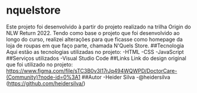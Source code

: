 # nquelstore 
Este projeto foi desenvolvido à partir do projeto realizado  na trilha Origin do NLW Return 2022. 
Tendo como base o projeto que foi desenvolvido ao longo do curso, realizei alterações para que ficasse como homepage da loja de roupas em que faço parte, chamada N'Quels Store.
##Tecnologia
Aqui estão as tecnologias utilizadas no projeto:
-HTML
-CSS
-JavaScript
##Serviços utilizados
-Visual Studio Code
##Links
Link do design original que foi utilizado no projeto: https://www.figma.com/file/sTC3B0v3I17rJq494WQWPD/DoctorCare-(Community)?node-id=0%3A1
##Autor
-Heider Silva -@heidersilva (https://github.com/heidersilva/)

